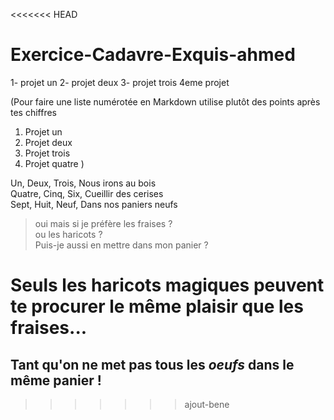 <<<<<<< HEAD
# Exercice-Cadavre-Exquis-ahmed
1- projet un
2- projet deux
3- projet trois
4eme projet

(Pour faire une liste numérotée en Markdown utilise plutôt des points après tes chiffres

1. Projet un
2. Projet deux
3. Projet trois
4. Projet quatre
)


Un, Deux, Trois, Nous irons au bois  
Quatre, Cinq, Six, Cueillir des cerises  
Sept, Huit, Neuf, Dans nos paniers neufs  

>oui mais si je préfère les fraises ? \
ou les haricots ? \
Puis-je aussi en mettre dans mon panier ?

Seuls les haricots magiques peuvent te procurer le même plaisir que les fraises...
=======

**Tant qu'on ne met pas tous les *oeufs* dans le même panier !**
----------------------------------------------------------------
>>>>>>> ajout-bene